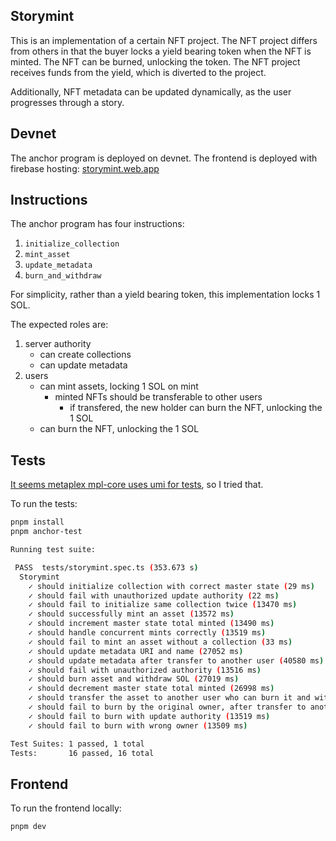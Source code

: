 Storymint
---------

This is an implementation of a certain NFT project. The NFT project differs from others in that the buyer locks a yield bearing token when the NFT is minted. The NFT can be burned, unlocking the token. The NFT project receives funds from the yield, which is diverted to the project.

Additionally, NFT metadata can be updated dynamically, as the user progresses through a story.

Devnet
------
The anchor program is deployed on devnet. The frontend is deployed with firebase hosting: [storymint.web.app](https://storymint.web.app)

Instructions
------------

The anchor program has four instructions:

1. `initialize_collection`
2. `mint_asset`
3. `update_metadata`
4. `burn_and_withdraw`

For simplicity, rather than a yield bearing token, this implementation locks 1 SOL.

The expected roles are:

1. server authority
    * can create collections
    * can update metadata
2. users
    * can mint assets, locking 1 SOL on mint
      * minted NFTs should be transferable to other users
        * if transfered, the new holder can burn the NFT, unlocking the 1 SOL
    * can burn the NFT, unlocking the 1 SOL

Tests
-----
[It seems metaplex mpl-core uses umi for tests](https://github.com/metaplex-foundation/mpl-core/blob/main/clients/js/test/_setupRaw.ts), so I tried that.

To run the tests:

```bash
pnpm install
pnpm anchor-test
```

```bash
Running test suite: 

 PASS  tests/storymint.spec.ts (353.673 s)
  Storymint
    ✓ should initialize collection with correct master state (29 ms)
    ✓ should fail with unauthorized update authority (22 ms)
    ✓ should fail to initialize same collection twice (13470 ms)
    ✓ should successfully mint an asset (13572 ms)
    ✓ should increment master state total minted (13490 ms)
    ✓ should handle concurrent mints correctly (13519 ms)
    ✓ should fail to mint an asset without a collection (33 ms)
    ✓ should update metadata URI and name (27052 ms)
    ✓ should update metadata after transfer to another user (40580 ms)
    ✓ should fail with unauthorized authority (13516 ms)
    ✓ should burn asset and withdraw SOL (27019 ms)
    ✓ should decrement master state total minted (26998 ms)
    ✓ should transfer the asset to another user who can burn it and withdraw SOL (54025 ms)
    ✓ should fail to burn by the original owner, after transfer to another user (40552 ms)
    ✓ should fail to burn with update authority (13519 ms)
    ✓ should fail to burn with wrong owner (13509 ms)

Test Suites: 1 passed, 1 total
Tests:       16 passed, 16 total
```

Frontend
--------

To run the frontend locally:

```bash
pnpm dev
```

